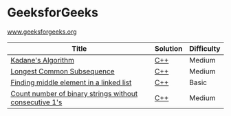 # GeeksforGeeks
www.geeksforgeeks.org

| Title | Solution | Difficulty |
| --- | --- | --- |
| [Kadane's Algorithm](http://practice.geeksforgeeks.org/problems/kadanes-algorithm/0) | [C++](https://github.com/yuanhui-yang/GeeksforGeeks/blob/master/kadanes-algorithm.cpp) | Medium |
| [Longest Common Subsequence](http://practice.geeksforgeeks.org/problems/longest-common-subsequence/0) | [C++](https://github.com/yuanhui-yang/GeeksforGeeks/blob/master/longest-common-subsequence.cpp) | Medium |
| [Finding middle element in a linked list](http://www.geeksforgeeks.org/write-a-c-function-to-print-the-middle-of-the-linked-list/) | [C++](https://github.com/yuanhui-yang/GeeksforGeeks/blob/master/finding-middle-element-in-a-linked-list.cpp) | Basic |
| [Count number of binary strings without consecutive 1's](http://www.geeksforgeeks.org/count-number-binary-strings-without-consecutive-1s/) | [C++](https://github.com/yuanhui-yang/GeeksforGeeks/blob/master/count-number-binary-strings-without-consecutive-1s.cpp) | Medium |

